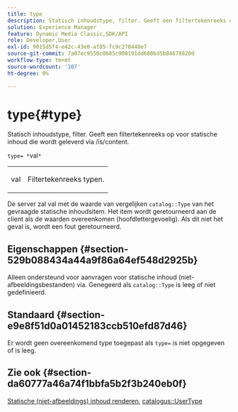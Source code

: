 ```yaml
---
title: type
description: Statisch inhoudstype, filter. Geeft een filtertekenreeks op voor statische inhoud die wordt geleverd via /is/content.
solution: Experience Manager
feature: Dynamic Media Classic,SDK/API
role: Developer,User
exl-id: 9015d5f4-e42c-43e0-af85-fc9c278448e7
source-git-commit: 7a07ec9550c0685c908191dd6806d5b84678820d
workflow-type: tm+mt
source-wordcount: '107'
ht-degree: 0%

---
```


# type{#type}

Statisch inhoudstype, filter. Geeft een filtertekenreeks op voor statische inhoud die wordt geleverd via /is/content.

`type= *`val`*`

<table id="simpletable_B66354A826434A678F3DBC686A0F1436"> 
 <tr class="strow"> 
  <td class="stentry"> <p><span class="varname"> val</span> </p> </td> 
  <td class="stentry"> <p>Filtertekenreeks typen. </p></td> 
 </tr> 
</table>

De server zal val met de waarde van vergelijken `catalog::Type` van het gevraagde statische inhoudsitem. Het item wordt geretourneerd aan de client als de waarden overeenkomen (hoofdlettergevoelig). Als dit niet het geval is, wordt een fout geretourneerd.

## Eigenschappen {#section-529b088434a44a9f86a64ef548d2925b}

Alleen ondersteund voor aanvragen voor statische inhoud (niet-afbeeldingsbestanden) via. Genegeerd als `catalog::Type` is leeg of niet gedefinieerd.

## Standaard {#section-e9e8f51d0a01452183ccb510efd87d46}

Er wordt geen overeenkomend type toegepast als `type=` is niet opgegeven of is leeg.

## Zie ook {#section-da60777a46a74f1bbfa5b2f3b240eb0f}

[Statische (niet-afbeeldings) inhoud renderen](../../../../../is-api/http-ref/image-serving-api-ref/c-http-protocol-reference/c-syntax-and-features/r-serving-static-non-image-content.md#reference-cbe50e697fdf4c7bbb0084f98b7739da), [catalogus::UserType](/help/aem-is-ir-api/is-api/image-catalog/image-serving-api-ref/c-image-catalog-reference/c-image-svg-data-reference/c-image-data-reference/r-usertype-cat.md)
